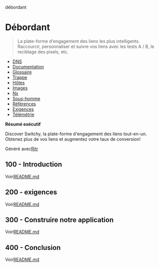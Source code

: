 débordant

# Débordant

> La plate-forme d'engagement des liens les plus intelligents. Raccourcir, personnaliser et suivre vos liens avec les tests A / B, le reciblage des pixels, etc.

-   [DNS](./DNS.md)
-   [Documentation](./DOCUMENTATION.md)
-   [Glossaire](./GLOSSARY.md)
-   [Trappe](./HATCH.md)
-   [Hôtes](./HOSTS.md)
-   [Images](./IMAGES.md)
-   [Nx](./NX.md)
-   [Sous-homme](./PODMAN.md)
-   [Références](./REFERENCES.md)
-   [Exigences](./REQUIREMENTS.md)
-   [Télémétrie](./TELEMETRY.md)

**Résumé exécutif**

Discover Switchy, la plate-forme d'engagement des liens tout-en-un. Obtenez plus de vos liens et augmentez votre taux de conversion!

Généré avec[Ritr](https://app.rytr.me)

## 100 - Introduction

Voir[README.md](./100/README.md)

## 200 - exigences

Voir[README.md](./200/README.md)

## 300 - Construire notre application

Voir[README.md](./300/README.md)

## 400 - Conclusion

Voir[README.md](./400/README.md)
